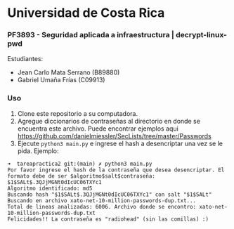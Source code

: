 # Universidad de Costa Rica
### PF3893 - Seguridad aplicada a infraestructura | decrypt-linux-pwd
Estudiantes: 
- Jean Carlo Mata Serrano (B89880)
- Gabriel Umaña Frías (C09913)

### Uso
1. Clone este repositorio a su computadora.
2. Agregue diccionarios de contraseñas al directorio en donde se encuentra este archivo. Puede encontrar ejemplos aqui https://github.com/danielmiessler/SecLists/tree/master/Passwords
3. Ejecute `python3 main.py` e ingrese el hash a desencriptar una vez se le pida. Ejemplo: 

```
➜  tareapractica2 git:(main) ✗ python3 main.py
Por favor ingrese el hash de la contraseña que desea desencriptar. El formato debe de ser $algoritmo$salt$contraseña: $1$SALt$.3QJjMGNt0dIcUC06TXYc1
Algoritmo identificado: md5
Buscando hash "$1$SALt$.3QJjMGNt0dIcUC06TXYc1" con salt "$1$SALt"
Buscando en archivo xato-net-10-million-passwords-dup.txt...
Total de lineas analizadas: 6006. Archivo donde se encontro: xato-net-10-million-passwords-dup.txt
Felicidades!! La contraseña es "radiohead" (sin las comillas) :)
```